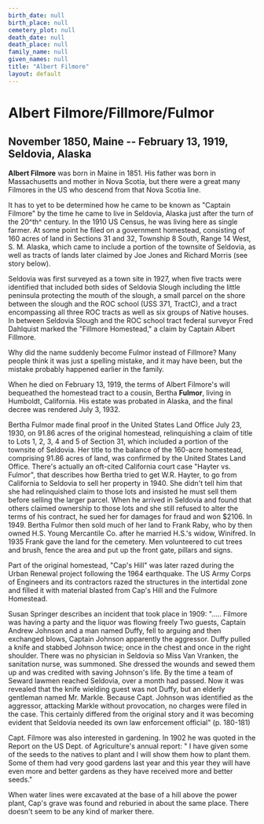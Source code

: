 ```yaml
---
birth_date: null
birth_place: null
cemetery_plot: null
death_date: null
death_place: null
family_name: null
given_names: null
title: "Albert Filmore"
layout: default
---
```


# Albert Filmore/Fillmore/Fulmor

## November 1850, Maine -- February 13, 1919, Seldovia, Alaska

**Albert Filmore** was born in Maine in 1851. His father
was born in Massachusetts and mother in Nova Scotia, but there were a
great many Filmores in the US who descend from that Nova Scotia line.

It has to yet to be determined how he came to be known as "Captain
Filmore" by the time he came to live in Seldovia, Alaska just after the
turn of the 20^th^ century. In the 1910 US Census, he was living here as
single farmer. At some point he filed on a government homestead,
consisting of 160 acres of land in Sections 31 and 32, Township 8 South,
Range 14 West, S. M. Alaska, which came to include a portion of the
townsite of Seldovia, as well as tracts of lands later claimed by Joe
Jones and Richard Morris (see story below).

Seldovia was first surveyed as a town site in 1927, when five tracts
were identified that included both sides of Seldovia Slough including
the little peninsula protecting the mouth of the slough, a small parcel
on the shore between the slough and the ROC school (USS 371, TractC),
and a tract encompassing all three ROC tracts as well as six groups of
Native houses. In between Seldovia Slough and the ROC school tract
federal surveyor Fred Dahlquist marked the "Fillmore Homestead," a claim
by Captain Albert Fillmore.

Why did the name suddenly become Fulmor instead of Fillmore? Many people
think it was just a spelling mistake, and it may have been, but the
mistake probably happened earlier in the family.

When he died on February 13, 1919, the terms of Albert Filmore's will
bequeathed the homestead tract to a cousin, Bertha **Fulmor**, living in
Humboldt, California. His estate was probated in Alaska, and the final
decree was rendered July 3, 1932.

Bertha Fulmor made final proof in the United States Land Office July 23,
1930, on 91.86 acres of the original homestead, relinquishing a claim of
title to Lots 1, 2, 3, 4 and 5 of Section 31, which included a portion
of the townsite of Seldovia. Her title to the balance of the 160-acre
homestead, comprising 91.86 acres of land, was confirmed by the United
States Land Office. There's actually an oft-cited California court case
"Hayter vs. Fulmor", that describes how Bertha tried to get W.R. Hayter,
to go from California to Seldovia to sell her property in 1940. She
didn't tell him that she had relinquished claim to those lots and
insisted he must sell them before selling the larger parcel. When he
arrived in Seldovia and found that others claimed ownership to those
lots and she still refused to alter the terms of his contract, he sued
her for damages for fraud and won \$2106. In 1949. Bertha Fulmor then
sold much of her land to Frank Raby, who by then owned H.S. Young
Mercantile Co. after he married H.S.'s widow, Winifred. In 1935 Frank
gave the land for the cemetery. Men volunteered to cut trees and brush,
fence the area and put up the front gate, pillars and signs.

Part of the original homestead, "Cap's Hill" was later razed during the
Urban Renewal project following the 1964 earthquake. The US Army Corps
of Engineers and its contractors razed the structures in the intertidal
zone and filled it with material blasted from Cap's Hill and the Fulmore
Homestead.

Susan Springer describes an incident that took place in 1909: ".....
Filmore was having a party and the liquor was flowing freely Two guests,
Captain Andrew Johnson and a man named Duffy, fell to arguing and then
exchanged blows, Captain Johnson apparently the aggressor. Duffy pulled
a knife and stabbed Johnson twice; once in the chest and once in the
right shoulder. There was no physician in Seldovia so Miss Van Vranken,
the sanitation nurse, was summoned. She dressed the wounds and sewed
them up and was credited with saving Johnson's life. By the time a team
of Seward lawmen reached Seldovia, over a month had passed. Now it was
revealed that the knife wielding guest was not Duffy, but an elderly
gentleman named Mr. Markle. Because Capt. Johnson was identified as the
aggressor, attacking Markle without provocation, no charges were filed
in the case. This certainly differed from the original story and it was
becoming evident that Seldovia needed its own law enforcement official"
(p. 180-181)

Capt. Filmore was also interested in gardening. In 1902 he was quoted in
the Report on the US Dept. of Agriculture's annual report: " I have
given some of the seeds to the natives to plant and I will show them how
to plant them. Some of them had very good gardens last year and this
year they will have even more and better gardens as they have received
more and better seeds."

When water lines were excavated at the base of a hill above the power
plant, Cap's grave was found and reburied in about the same place. There
doesn't seem to be any kind of marker there.
